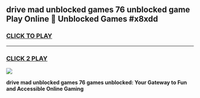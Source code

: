 
## drive mad unblocked games 76 unblocked game Play Online 👋 Unblocked Games #x8xdd
<h3>
<a href="https://premium.freeplayer.one?title=drive_mad_unblocked_games_76&ref=21F">CLICK TO PLAY</a></h3>
<hr>

<h3>
<a href="https://premium.freeplayer.one?title=drive_mad_unblocked_games_76&ref=21F">CLICK 2 PLAY</a>
  
</h3>

<a href="https://premium.freeplayer.one?title=drive_mad_unblocked_games_76&ref=21F/"><img src="https://clearcache.store/games.png"></a>


**drive mad unblocked games 76 games unblocked: Your Gateway to Fun and Accessible Online Gaming**
